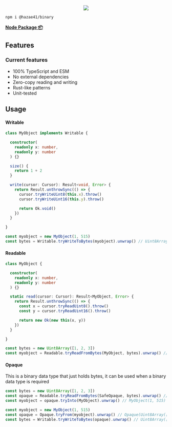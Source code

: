 <div align="center">
<img src="https://user-images.githubusercontent.com/4405263/219944821-62f41f78-522b-4d10-92fb-923ae6c36602.png" />
</div>

```bash
npm i @hazae41/binary
```

[**Node Package 📦**](https://www.npmjs.com/package/@hazae41/binary)

## Features

### Current features
- 100% TypeScript and ESM
- No external dependencies
- Zero-copy reading and writing
- Rust-like patterns
- Unit-tested

## Usage

#### Writable

```typescript
class MyObject implements Writable {

  constructor(
    readonly x: number,
    readonly y: number
  ) {}

  size() {
    return 1 + 2
  }

  write(cursor: Cursor): Result<void, Error> {
    return Result.unthrowSync(() => {
      cursor.tryWriteUint8(this.x).throw()
      cursor.tryWriteUint16(this.y).throw()

      return Ok.void()
    })
  }

}
```

```typescript
const myobject = new MyObject(1, 515)
const bytes = Writable.tryWriteToBytes(myobject).unwrap() // Uint8Array([1, 2, 3])
```

#### Readable

```typescript
class MyObject {

  constructor(
    readonly x: number,
    readonly y: number
  ) {}

  static read(cursor: Cursor): Result<MyObject, Error> {
    return Result.unthrowSync(() => {
      const x = cursor.tryReadUint8().throw()
      const y = cursor.tryReadUint16().throw()

      return new Ok(new this(x, y))
    })
  }

}
```

```typescript
const bytes = new Uint8Array([1, 2, 3])
const myobject = Readable.tryReadFromBytes(MyObject, bytes).unwrap() // MyObject(1, 515)
```

#### Opaque

This is a binary data type that just holds bytes, it can be used when a binary data type is required

```typescript
const bytes = new Uint8Array([1, 2, 3])
const opaque = Readable.tryReadFromBytes(SafeOpaque, bytes).unwrap() // Opaque(Uint8Array([1, 2, 3]))
const myobject = opaque.tryInto(MyObject).unwrap() // MyObject(1, 515)
```

```typescript
const myobject = new MyObject(1, 515)
const opaque = Opaque.tryFrom(myobject).unwrap() // Opaque(Uint8Array([1, 2, 3]))
const bytes = Writable.tryWriteToBytes(opaque).unwrap() // Uint8Array([1, 2, 3])
```
